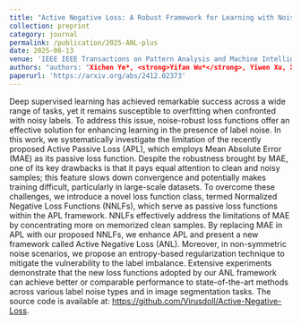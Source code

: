 ```yaml
---
title: "Active Negative Loss: A Robust Framework for Learning with Noisy Labels"
collection: preprint
category: journal
permalink: /publication/2025-ANL-plus
date: 2025-06-13
venue: 'IEEE IEEE Transactions on Pattern Analysis and Machine Intelligence'
authors: "authors: "Xichen Ye*, <strong>Yifan Wu*</strong>, Yiwen Xu, Xiaoqiang Li<sup>#</sup>, Weizhong Zhang, Yifan Chen<sup>#</sup>""
paperurl: 'https://arxiv.org/abs/2412.02373'
---
```

Deep supervised learning has achieved remarkable success across a wide range of tasks, yet it remains susceptible to overfitting when confronted with noisy labels. To address this issue, noise-robust loss functions offer an effective solution for enhancing learning in the presence of label noise. In this work, we systematically investigate the limitation of the recently proposed Active Passive Loss (APL), which employs Mean Absolute Error (MAE) as its passive loss function. Despite the robustness brought by MAE, one of its key drawbacks is that it pays equal attention to clean and noisy samples; this feature slows down convergence and potentially makes training difficult, particularly in large-scale datasets. To overcome these challenges, we introduce a novel loss function class, termed Normalized Negative Loss Functions (NNLFs), which serve as passive loss functions within the APL framework. NNLFs effectively address the limitations of MAE by concentrating more on memorized clean samples. By replacing MAE in APL with our proposed NNLFs, we enhance APL and present a new framework called Active Negative Loss (ANL). Moreover, in non-symmetric noise scenarios, we propose an entropy-based regularization technique to mitigate the vulnerability to the label imbalance. Extensive experiments demonstrate that the new loss functions adopted by our ANL framework can achieve better or comparable performance to state-of-the-art methods across various label noise types and in image segmentation tasks. The source code is available at: https://github.com/Virusdoll/Active-Negative-Loss.
